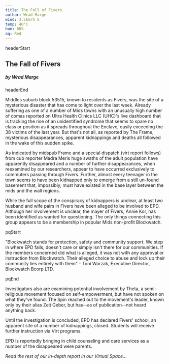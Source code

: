 ```yaml
---
title: The Fall of Fivers
author: Wrad Marge
wind: 3.5km/h S
temp: 40°C
hum: 80%
aq: Red
---
```


headerStart
  
## The Fall of Fivers

##### by Wrad Marge

headerEnd

Middles suburb block 53515, known to residents as Fivers, was the site of a mysterious disaster that has come to light over the last week. Already suffering as one of a number of Mids towns with an unusually high number of comas reported on Ultra Health Clinics LLC (UHC)'s live dashboard that is tracking the rise of an unidentified syndrome that seems to spare no class or position as it spreads throughout the Enclave, easily exceeding the 38 victims of the last year. But that's not all, as reported by The Frame, mysterious disappearances, apparent kidnappings and deaths all followed in the wake of this sudden spike. 

As indicated by midspub Frame and a special dispatch (virt report follows) from cub reporter Madra Meris huge swaths of the adult population have apparently disappeared and a number of further disappearances, when reexamined by our researchers, appear to have occurred exclusively to commuters passing through Fivers. Further, almost every teenager in the town seems to have been kidnapped only to emerge from a still un-found basement that, impossibly, must have existed in the base layer between the mids and the wall regions.  

While the full scope of the conspiracy of kidnappers is unclear, at least two husband and wife pairs in Fivers have been alleged to be involved to EPD. Although her involvement is unclear, the mayer of Fivers, Annie Kor, has been identified as wanted for questioning. The only things connecting this group appears to be a membership in popular Mids non-profit Blockwatch.

pqStart

"Blockwatch stands for protection, safety and community support. We step in where EPD fails, doesn't care or simply isn't there for our communities. If the members concerned did what is alleged, it was not with any approval or instruction from Blockwatch. Their alleged choice to abuse and lock up their community lies entirely with them" - Toni Warzak, Executive Director, Blockwatch Bcorp LTD. 

pqEnd

Investigators also are examining potential involvement by Theta, a semi-religious movement focused on self-empowerment, but have not spoken on what they've found. The Spin reached out to the movement's leader, known only by their alias Zeit Geber, but has--as of publication--not heard anything back.

Until the investigation is concluded, EPD has declared Fivers' school, an apparent site of a number of kidnappings, closed. Students will receive further instruction via Virt programs. 

EPD is reportedly bringing in child counseling and care services as a number of the disappeared were parents.   

*Read the rest of our in-depth report in our Virtual Space...*